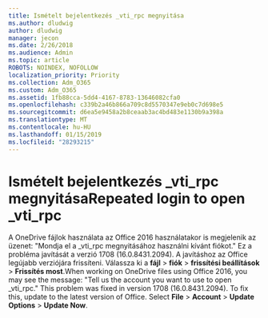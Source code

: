 ```yaml
---
title: Ismételt bejelentkezés _vti_rpc megnyitása
ms.author: dludwig
author: dludwig
manager: jecon
ms.date: 2/26/2018
ms.audience: Admin
ms.topic: article
ROBOTS: NOINDEX, NOFOLLOW
localization_priority: Priority
ms.collection: Adm_O365
ms.custom: Adm_O365
ms.assetid: 1fb88cca-5dd4-4167-8783-13646082cfa0
ms.openlocfilehash: c339b2a46b866a709c8d5570347e9eb0c7d698e5
ms.sourcegitcommit: d6ea5e9458a2b8ceaab3ac4bd483e1130b9a398a
ms.translationtype: MT
ms.contentlocale: hu-HU
ms.lasthandoff: 01/15/2019
ms.locfileid: "28293215"
---
```

# <a name="repeated-login-to-open-vtirpc"></a><span data-ttu-id="7ca30-102">Ismételt bejelentkezés _vti_rpc megnyitása</span><span class="sxs-lookup"><span data-stu-id="7ca30-102">Repeated login to open _vti_rpc</span></span>

<span data-ttu-id="7ca30-p101">A OneDrive fájlok használata az Office 2016 használatakor is megjelenik az üzenet: "Mondja el a _vti_rpc megnyitásához használni kívánt fiókot." Ez a probléma javítását a verzió 1708 (16.0.8431.2094). A javításhoz az Office legújabb verziójára frissíteni. Válassza ki a **fájl** \> **fiók** \> **frissítési beállítások** \> **Frissítés most**.</span><span class="sxs-lookup"><span data-stu-id="7ca30-p101">When working on OneDrive files using Office 2016, you may see the message: "Tell us the account you want to use to open _vti_rpc." This problem was fixed in version 1708 (16.0.8431.2094). To fix this, update to the latest version of Office. Select **File** \> **Account** \> **Update Options** \> **Update Now**.</span></span>
  

